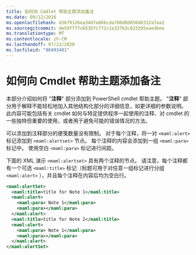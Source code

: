 ```yaml
---
title: 如何向 Cmdlet 帮助主题添加备注
ms.date: 09/12/2016
ms.openlocfilehash: d3679126ea34d7e86bcda700d0d050d8312a7aa2
ms.sourcegitcommit: de59ff77c6535fc772c1e327b3c823295eaed6ea
ms.translationtype: MT
ms.contentlocale: zh-CN
ms.lasthandoff: 07/22/2020
ms.locfileid: "86893401"
---
```

# <a name="how-to-add-notes-to-a-cmdlet-help-topic"></a>如何向 Cmdlet 帮助主题添加备注

本部分介绍如何将 "**注释**" 部分添加到 PowerShell cmdlet 帮助主题。 "**注释**" 部分用于解释不能轻松地加入其他结构化部分的详细信息，如更详细的参数说明。 此内容可能包括有关 cmdlet 如何与特定提供程序一起使用的注释、对 cmdlet 的一些独特但重要的使用，或者用于避免可能的错误情况的方法。

可以添加到注释部分的便笺数量没有限制。 对于每个注释，将一对 `<maml:alert>` 标记添加到 `<maml:alertset>` 节点。 每个注释的内容会添加到一组 `<maml:para>` 标记中。 使用空白 `<maml:para>` 标记进行间距。

下面的 XML 演示 `<maml:alertset>` 具有两个注释的节点。 请注意，每个注释都有一个可选 `<maml:title>` 标记（标题可用于对任意一组标记进行分组 `<maml:alert>` ），并且每个注释在内容后均为空白行。

```xml
<maml:alertSet>
  <maml:title>title for Note 1</maml:title>
  <maml:alert>
    <maml:para> Note 1</maml:para>
    <maml:para></maml:para>
  </maml:alert>
  <maml:title>title for Note 2</maml:title>
  <maml:alert>
    <maml:para> Note 1</maml:para>
    <maml:para></maml:para>
  </maml:alert>
</maml:alertSet>
```
